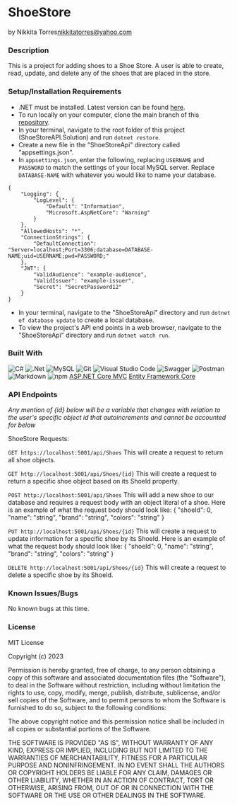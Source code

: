 # ShoeStore 
by Nikkita Torres<nikkitatorres@yahoo.com>

### Description

This is a project for adding shoes to a Shoe Store. A user is able to create, read, update, and delete any of the shoes that are placed in the store.

### Setup/Installation Requirements

* .NET must be installed. Latest version can be found [here](https://dotnet.microsoft.com/en-us/).
* To run locally on your computer, clone the main branch of this [repository](https://github.com/NikkitaTorres/CustomAPI.git).
* In your terminal, navigate to the root folder of this project (ShoeStoreAPI.Solution) and run `dotnet restore`.
* Create a new file in the "ShoeStoreApi" directory called "appsettings.json".
* In `appsettings.json`, enter the following, replacing `USERNAME` and `PASSWORD` to match the settings of your local MySQL server. Replace `DATABASE-NAME` with whatever you would like to name your database.
  
```
{
    "Logging": {
        "LogLevel": {
            "Default": "Information",
            "Microsoft.AspNetCore": "Warning"
        }
    },
    "AllowedHosts": "*",
    "ConnectionStrings": {
        "DefaultConnection": "Server=localhost;Port=3306;database=DATABASE-NAME;uid=USERNAME;pwd=PASSWORD;"
    },
    "JWT": {
        "ValidAudience": "example-audience",
        "ValidIssuer": "example-issuer",
        "Secret": "SecretPassword12"
    }
}
```
* In your terminal, navigate to the "ShoeStoreApi" directory and run `dotnet ef database update` to create a local database.
* To view the project's API end points in a web browser, navigate to the "ShoeStoreApi" directory and run `dotnet watch run`.

### Built With
![C#](https://img.shields.io/badge/c%23-%23239120.svg?style=for-the-badge&logo=c-sharp&logoColor=white)
![.Net](https://img.shields.io/badge/.NET-5C2D91?style=for-the-badge&logo=.net&logoColor=white)
![MySQL](https://img.shields.io/badge/mysql-%2300f.svg?style=for-the-badge&logo=mysql&logoColor=white)
![Git](https://img.shields.io/badge/git-%23F05033.svg?style=for-the-badge&logo=git&logoColor=white)
![Visual Studio Code](https://img.shields.io/badge/Visual%20Studio%20Code-0078d7.svg?style=for-the-badge&logo=visual-studio-code&logoColor=white)
![Swagger](https://img.shields.io/badge/-Swagger-%23Clojure?style=for-the-badge&logo=swagger&logoColor=white)
![Postman](https://img.shields.io/badge/Postman-FF6C37?style=for-the-badge&logo=postman&logoColor=white)
![Markdown](https://img.shields.io/badge/Markdown-000000?style=for-the-badge&logo=markdown&logoColor=white)
![npm](https://img.shields.io/badge/npm-CB3837?style=for-the-badge&logo=npm&logoColor=white)
[ASP.NET Core MVC](https://docs.microsoft.com/en-us/aspnet/core/mvc/overview?view=aspnetcore-3.1)
[Entity Framework Core](https://docs.microsoft.com/en-us/ef/core/)

### API Endpoints
*Any mention of {id} below will be a variable that changes with relation to the user's specific object id that autoincrements and cannot be accounted for below*

ShoeStore Requests:

`GET https://localhost:5001/api/Shoes` This will create a request to return all shoe objects.

`GET http://localhost:5001/api/Shoes/{id}` This will create a request to return a specific shoe object based on its ShoeId property.

`POST http://localhost:5001/api/Shoes` This will add a new shoe to our database and requires a request body with an object literal of a shoe.
Here is an example of what the request body should look like:
{
  "shoeId": 0,
  "name": "string",
  "brand": "string",
  "colors": "string"
}

`PUT http://localhost:5001/api/Shoes/{id}` This will create a request to update information for a specific shoe by its ShoeId.
Here is an example of what the request body should look like:
{
  "shoeId": 0,
  "name": "string",
  "brand": "string",
  "colors": "string"
}

`DELETE http://localhost:5001/api/Shoes/{id}` This will create a request to delete a specific shoe by its ShoeId.

### Known Issues/Bugs

No known bugs at this time.

### License
MIT License

Copyright (c) 2023

Permission is hereby granted, free of charge, to any person obtaining a copy of this software and associated documentation files (the "Software"), to deal in the Software without restriction, including without limitation the rights to use, copy, modify, merge, publish, distribute, sublicense, and/or sell copies of the Software, and to permit persons to whom the Software is furnished to do so, subject to the following conditions:

The above copyright notice and this permission notice shall be included in all copies or substantial portions of the Software.

THE SOFTWARE IS PROVIDED "AS IS", WITHOUT WARRANTY OF ANY KIND, EXPRESS OR IMPLIED, INCLUDING BUT NOT LIMITED TO THE WARRANTIES OF MERCHANTABILITY, FITNESS FOR A PARTICULAR PURPOSE AND NONINFRINGEMENT. IN NO EVENT SHALL THE AUTHORS OR COPYRIGHT HOLDERS BE LIABLE FOR ANY CLAIM, DAMAGES OR OTHER LIABILITY, WHETHER IN AN ACTION OF CONTRACT, TORT OR OTHERWISE, ARISING FROM, OUT OF OR IN CONNECTION WITH THE SOFTWARE OR THE USE OR OTHER DEALINGS IN THE SOFTWARE.